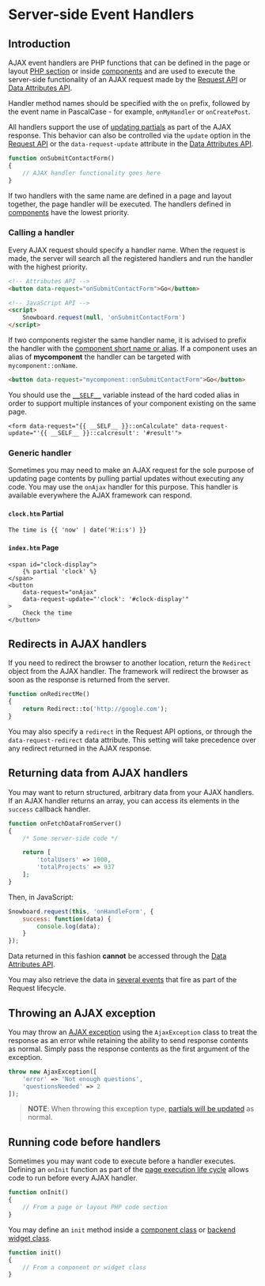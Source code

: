 # Server-side Event Handlers

## Introduction

AJAX event handlers are PHP functions that can be defined in the page or layout [PHP section](../cms/themes#php-code-section) or inside [components](../cms/components) and are used to execute the server-side functionality of an AJAX request made by the [Request API](../snowboard/request) or [Data Attributes API](../snowboard/data-attributes).

Handler method names should be specified with the `on` prefix, followed by the event name in PascalCase - for example, `onMyHandler` or `onCreatePost`.

All handlers support the use of [updating partials](../ajax/update-partials) as part of the AJAX response. This behavior can also be controlled via the `update` option in the [Request API](../snowboard/request) or the `data-request-update` attribute in the [Data Attributes API](../snowboard/data-attributes).

```php
function onSubmitContactForm()
{
    // AJAX handler functionality goes here
}
```

If two handlers with the same name are defined in a page and layout together, the page handler will be executed. The handlers defined in [components](../cms/components) have the lowest priority.

### Calling a handler

Every AJAX request should specify a handler name. When the request is made, the server will search all the registered handlers and run the handler with the highest priority.

```html
<!-- Attributes API -->
<button data-request="onSubmitContactForm">Go</button>

<!-- JavaScript API -->
<script>
    Snowboard.request(null, 'onSubmitContactForm')
</script>
```

If two components register the same handler name, it is advised to prefix the handler with the [component short name or alias](../cms/components#component-aliases). If a component uses an alias of **mycomponent** the handler can be targeted with `mycomponent::onName`.

```html
<button data-request="mycomponent::onSubmitContactForm">Go</button>
```

You should use the [`__SELF__`](../plugin/components#referencing-self) variable instead of the hard coded alias in order to support multiple instances of your component existing on the same page.

```twig
<form data-request="{{ __SELF__ }}::onCalculate" data-request-update="'{{ __SELF__ }}::calcresult': '#result'">
```

### Generic handler

Sometimes you may need to make an AJAX request for the sole purpose of updating page contents by pulling partial updates without executing any code. You may use the `onAjax` handler for this purpose. This handler is available everywhere the AJAX framework can respond.

#### `clock.htm` Partial

```twig
The time is {{ 'now' | date('H:i:s') }}
```

#### `index.htm` Page

```twig
<span id="clock-display">
    {% partial 'clock' %}
</span>
<button
    data-request="onAjax"
    data-request-update="'clock': '#clock-display'"
>
    Check the time
</button>
```

## Redirects in AJAX handlers

If you need to redirect the browser to another location, return the `Redirect` object from the AJAX handler. The framework will redirect the browser as soon as the response is returned from the server.

```php
function onRedirectMe()
{
    return Redirect::to('http://google.com');
}
```

You may also specify a `redirect` in the Request API options, or through the `data-request-redirect` data attribute. This setting will take precedence over any redirect returned in the AJAX response.

## Returning data from AJAX handlers

You may want to return structured, arbitrary data from your AJAX handlers. If an AJAX handler returns an array, you can access its elements in the `success` callback handler.

```php
function onFetchDataFromServer()
{
    /* Some server-side code */

    return [
        'totalUsers' => 1000,
        'totalProjects' => 937
    ];
}
```

Then, in JavaScript:

```js
Snowboard.request(this, 'onHandleForm', {
    success: function(data) {
        console.log(data);
    }
});
```

Data returned in this fashion **cannot** be accessed through the [Data Attributes API](../snowboard/data-attributes).

You may also retrieve the data in [several events](../snowboard/request#global-events) that fire as part of the Request lifecycle.

## Throwing an AJAX exception

You may throw an [AJAX exception](../services/error-log#ajax-exception) using the `AjaxException` class to treat the response as an error while retaining the ability to send response contents as normal. Simply pass the response contents as the first argument of the exception.

```php
throw new AjaxException([
    'error' => 'Not enough questions',
    'questionsNeeded' => 2
]);
```

> **NOTE**: When throwing this exception type, [partials will be updated](../ajax/update-partials) as normal.

## Running code before handlers

Sometimes you may want code to execute before a handler executes. Defining an `onInit` function as part of the [page execution life cycle](../cms/layouts#dynamic-layouts) allows code to run before every AJAX handler.

```php
function onInit()
{
    // From a page or layout PHP code section
}
```

You may define an `init` method inside a [component class](../plugin/components#page-execution-life-cycle-handlers) or [backend widget class](../backend/widgets).

```php
function init()
{
    // From a component or widget class
}
```
